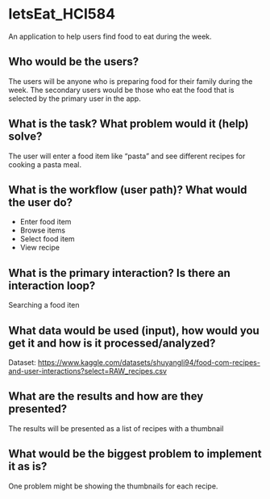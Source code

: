 # letsEat_HCI584

An application to help users find food to eat during the week. 
## Who would be the users? 
The users will be anyone who is preparing food for their family during the week. The secondary users would be those who eat the food that is selected by the primary user in the app. 
## What is the task? What problem would it (help) solve? 
The user will enter a food item like “pasta” and see different recipes for cooking a pasta meal. 
## What is the workflow (user path)? What would the user do?
- Enter food item
- Browse items
- Select food item
- View recipe
## What is the primary interaction? Is there an interaction loop?
Searching a food iten
## What data would be used (input), how would you get it and how is it processed/analyzed?
Dataset: https://www.kaggle.com/datasets/shuyangli94/food-com-recipes-and-user-interactions?select=RAW_recipes.csv
## What are the results and how are they presented? 
The results will be presented as a list of recipes with a thumbnail
## What would be the biggest problem to implement it as is?
One problem might be showing the thumbnails for each recipe. 
